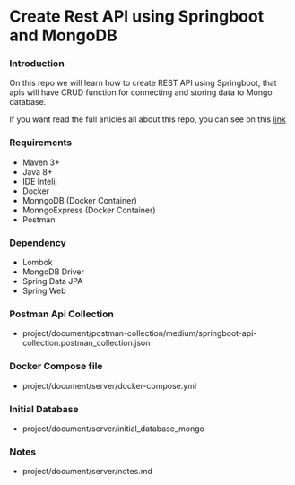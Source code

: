 # Create Rest API using Springboot and MongoDB

### Introduction
On this repo we will learn how to create REST API using Springboot, 
that apis will have CRUD function for connecting and storing data to Mongo database. 

If you want read the full articles all about this repo, 
you can see on this [link]( )

### Requirements
- Maven 3+
- Java 8+
- IDE Intelij
- Docker
- MonngoDB (Docker Container)
- MonngoExpress (Docker Container)
- Postman 

### Dependency
- Lombok
- MongoDB Driver
- Spring Data JPA
- Spring Web

### Postman Api Collection
- project/document/postman-collection/medium/springboot-api-collection.postman_collection.json

### Docker Compose file
- project/document/server/docker-compose.yml

### Initial Database
- project/document/server/initial_database_mongo

### Notes
- project/document/server/notes.md




